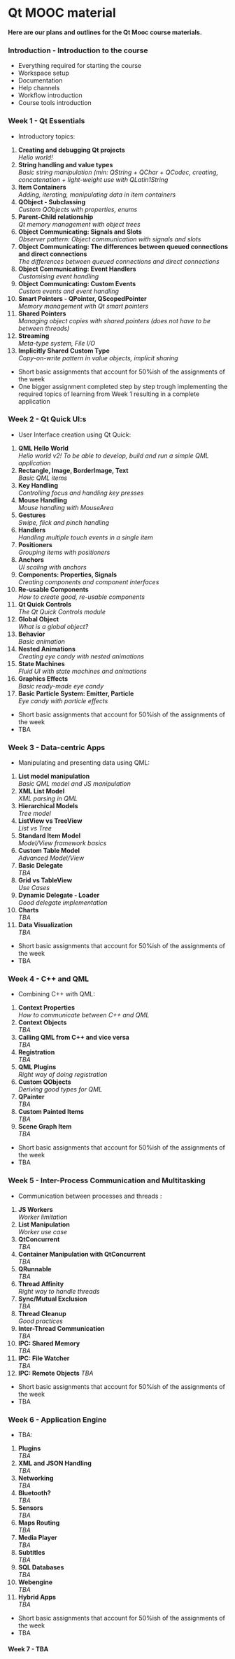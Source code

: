# Qt MOOC material

**Here are our plans and outlines for the Qt Mooc course materials.**  

### Introduction - Introduction to the course 
* Everything required for starting the course
* Workspace setup
* Documentation
* Help channels
* Workflow introduction
* Course tools introduction

### Week 1 - Qt Essentials  
* Introductory topics:

1. **Creating and debugging Qt projects**  
*Hello world!*  
2. **String handling and value types**  
*Basic string manipulation (min: QString + QChar + QCodec, creating, concatenation + light-weight use with QLatin1String*
3. **Item Containers**  
*Adding, iterating, manipulating data in item containers*
4. **QObject - Subclassing**  
*Custom QObjects with properties, enums*
5. **Parent-Child relationship**  
*Qt memory management with object trees*
6. **Object Communicating: Signals and Slots**  
*Observer pattern: Object communication with signals and slots*
7. **Object Communicating: The differences between queued connections and direct connections**  
*The differences between queued connections and direct connections*
8. **Object Communicating: Event Handlers**  
*Customising event handling*
9. **Object Communicating: Custom Events**  
*Custom events and event handling*
10. **Smart Pointers - QPointer, QScopedPointer**  
*Memory management with Qt smart pointers*
11. **Shared Pointers**  
*Managing object copies with shared pointers (does not have to be between threads)*
12. **Streaming**  
*Meta-type system, File I/O*
13. **Implicitly Shared Custom Type**  
*Copy-on-write pattern in value objects, implicit sharing*

* Short basic assignments that account for 50%ish of the assignments of the week
* One bigger assignment completed step by step trough implementing the required topics of learning from Week 1 resulting in a complete application

### Week 2 - Qt Quick UI:s  
* User Interface creation using Qt Quick:

1. **QML Hello World**  
*Hello world v2! To be able to develop, build and run a simple QML application*  
2. **Rectangle, Image, BorderImage, Text**  
*Basic QML items*
3. **Key Handling**  
*Controlling focus and handling key presses*
4. **Mouse Handling**  
*Mouse handling with MouseArea*
5. **Gestures**  
*Swipe, flick and pinch handling*
6. **Handlers**  
*Handling multiple touch events in a single item*
7. **Positioners**  
*Grouping items with positioners*
8. **Anchors**  
*UI scaling with anchors*
9. **Components: Properties, Signals**  
*Creating components and component interfaces*
10. **Re-usable Components**  
*How to create good, re-usable components*
11. **Qt Quick Controls**  
*The Qt Quick Controls module*
12. **Global Object**  
*What is a global object?*
13. **Behavior**  
*Basic animation*
14. **Nested Animations**  
*Creating eye candy with nested animations*
15. **State Machines**  
*Fluid UI with state machines and animations*
16. **Graphics Effects**  
*Basic ready-made eye candy*
17. **Basic Particle System: Emitter, Particle**  
*Eye candy with particle effects*

* Short basic assignments that account for 50%ish of the assignments of the week 
* TBA

### Week 3 - Data-centric Apps  
* Manipulating and presenting data using QML:

1. **List model manipulation**  
*Basic QML model and JS manipulation*  
2. **XML List Model**  
*XML parsing in QML*
3. **Hierarchical Models**  
*Tree model*
4. **ListView vs TreeView**  
*List vs Tree*
5. **Standard Item Model**  
*Model/View framework basics*
6. **Custom Table Model**  
*Advanced Model/View*
7. **Basic Delegate**  
*TBA*
8. **Grid vs TableView**  
*Use Cases*
9. **Dynamic Delegate - Loader**  
*Good delegate implementation*
10. **Charts**  
*TBA*
11. **Data Visualization**  
*TBA*

* Short basic assignments that account for 50%ish of the assignments of the week
* TBA

### Week 4 - C++ and QML  
* Combining C++ with QML:

1. **Context Properties**  
*How to communicate between C++ and QML*  
2. **Context Objects**  
*TBA*
3. **Calling QML from C++ and vice versa**  
*TBA*
4. **Registration**  
*TBA*
5. **QML Plugins**  
*Right way of doing registration*
6. **Custom QObjects**  
*Deriving good types for QML*
7. **QPainter**  
*TBA*
8. **Custom Painted Items**  
*TBA*
9. **Scene Graph Item**  
*TBA*


* Short basic assignments that account for 50%ish of the assignments of the week
* TBA

### Week 5 - Inter-Process Communication and Multitasking  
* Communication between processes and threads :

1. **JS Workers**  
*Worker limitation*  
2. **List Manipulation**  
*Worker use case*
3. **QtConcurrent**  
*TBA*
4. **Container Manipulation with QtConcurrent**  
*TBA*
5. **QRunnable**  
*TBA*
6. **Thread Affinity**  
*Right way to handle threads*
7. **Sync/Mutual Exclusion**  
*TBA*
8. **Thread Cleanup**  
*Good practices*
9. **Inter-Thread Communication**  
*TBA*
10. **IPC: Shared Memory**  
*TBA*
11. **IPC: File Watcher**  
*TBA*
12. **IPC: Remote Objects**
*TBA*

* Short basic assignments that account for 50%ish of the assignments of the week
* TBA

### Week 6 - Application Engine  

* TBA:

1. **Plugins**  
*TBA* 
2. **XML and JSON Handling**  
*TBA*
3. **Networking**  
*TBA*
4. **Bluetooth?**  
*TBA*
5. **Sensors**  
*TBA*
6. **Maps Routing**  
*TBA*
7. **Media Player**  
*TBA*
8. **Subtitles**  
*TBA*
9. **SQL Databases**  
*TBA*
10. **Webengine**  
*TBA*
11. **Hybrid Apps**  
*TBA*

* Short basic assignments that account for 50%ish of the assignments of the week
* TBA

#### Week 7 - TBA  
